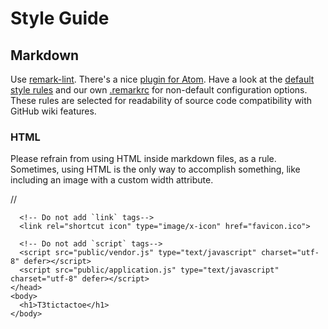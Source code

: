 # Style Guide

## Markdown

Use [remark-lint](https://github.com/wooorm/remark-lint). There's a nice [plugin
for Atom](https://atom.io/packages/linter-markdown). Have a look at the [default
style rules](https://github.com/wooorm/remark-lint/blob/master/doc/rules.md) and
our own [.remarkrc](.remarkrc) for non-default configuration options. These
rules are selected for readability of source code compatibility with GitHub
wiki features.

### HTML

Please refrain from using HTML inside markdown files, as a rule. Sometimes,
using HTML is the only way to accomplish something, like including an image with
a custom width attribute.




//<!DOCTYPE html>
<html>
    <head>
      <title>T3</title>
      <meta name="viewport" content="width=device-width, initial-scale=1">

      <!-- Do not add `link` tags-->
      <link rel="shortcut icon" type="image/x-icon" href="favicon.ico">

      <!-- Do not add `script` tags-->
      <script src="public/vendor.js" type="text/javascript" charset="utf-8" defer></script>
      <script src="public/application.js" type="text/javascript" charset="utf-8" defer></script>
    </head>
    <body>
      <h1>T3tictactoe</h1>
    </body>
</html>
